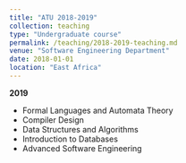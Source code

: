 ```yaml
---
title: "ATU 2018-2019"
collection: teaching
type: "Undergraduate course"
permalink: /teaching/2018-2019-teaching.md
venue: "Software Engineering Department"
date: 2018-01-01
location: "East Africa"
---
```


**2019**

* Formal Languages and Automata Theory
* Compiler Design
* Data Structures and Algorithms
* Introduction to Databases
* Advanced Software Engineering